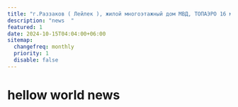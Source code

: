 ```yaml
---
title: "г.Раззаков ( Лейлек ), жилой многоэтажный дом МВД, ТОПАЭРО 16 м3 "
description: "news  "
featured: 1
date: 2024-10-15T04:04:00+06:00
sitemap:
  changefreq: monthly
  priority: 1
  disable: false
---
```


# hellow world news
